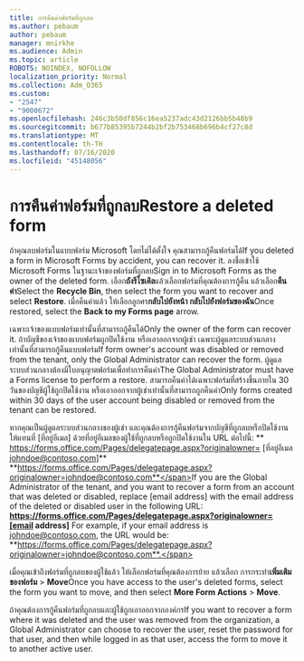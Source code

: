 ```yaml
---
title: การคืนค่าฟอร์มที่ถูกลบ
ms.author: pebaum
author: pebaum
manager: mnirkhe
ms.audience: Admin
ms.topic: article
ROBOTS: NOINDEX, NOFOLLOW
localization_priority: Normal
ms.collection: Adm_O365
ms.custom:
- "2547"
- "9000672"
ms.openlocfilehash: 246c3b50df856c16ea5237adc43d2126bb5b48b9
ms.sourcegitcommit: b677b85395b7244b2bf2b753468b696b4cf27c8d
ms.translationtype: MT
ms.contentlocale: th-TH
ms.lasthandoff: 07/16/2020
ms.locfileid: "45148056"
---
```

# <a name="restore-a-deleted-form"></a><span data-ttu-id="6dcea-102">การคืนค่าฟอร์มที่ถูกลบ</span><span class="sxs-lookup"><span data-stu-id="6dcea-102">Restore a deleted form</span></span>

<span data-ttu-id="6dcea-103">ถ้าคุณลบฟอร์มในแบบฟอร์ม Microsoft โดยไม่ได้ตั้งใจ คุณสามารถกู้คืนฟอร์มได้</span><span class="sxs-lookup"><span data-stu-id="6dcea-103">If you deleted a form in Microsoft Forms by accident, you can recover it.</span></span> <span data-ttu-id="6dcea-104">ลงชื่อเข้าใช้ Microsoft Forms ในฐานะเจ้าของฟอร์มที่ถูกลบ</span><span class="sxs-lookup"><span data-stu-id="6dcea-104">Sign in to Microsoft Forms as the owner of the deleted form.</span></span> <span data-ttu-id="6dcea-105">เลือก**ถังรีไซเคิล**แล้วเลือกฟอร์มที่คุณต้องการกู้คืน แล้วเลือก**คืนค่า**</span><span class="sxs-lookup"><span data-stu-id="6dcea-105">Select the **Recycle Bin**, then select the form you want to recover and select **Restore**.</span></span> <span data-ttu-id="6dcea-106">เมื่อคืนค่าแล้ว ให้เลือกลูกศร**กลับไปยังหน้า กลับไปยังฟอร์มของฉัน**</span><span class="sxs-lookup"><span data-stu-id="6dcea-106">Once restored, select the **Back to my Forms page** arrow.</span></span>

<span data-ttu-id="6dcea-107">เฉพาะเจ้าของแบบฟอร์มเท่านั้นที่สามารถกู้คืนได้</span><span class="sxs-lookup"><span data-stu-id="6dcea-107">Only the owner of the form can recover it.</span></span> <span data-ttu-id="6dcea-108">ถ้าบัญชีของเจ้าของแบบฟอร์มถูกปิดใช้งาน หรือเอาออกจากผู้เช่า เฉพาะผู้ดูแลระบบส่วนกลางเท่านั้นที่สามารถกู้คืนแบบฟอร์ม</span><span class="sxs-lookup"><span data-stu-id="6dcea-108">If form owner's account was disabled or removed from the tenant, only the Global Administrator can recover the form.</span></span> <span data-ttu-id="6dcea-109">ผู้ดูแลระบบส่วนกลางต้องมีใบอนุญาตฟอร์มเพื่อทําการคืนค่า</span><span class="sxs-lookup"><span data-stu-id="6dcea-109">The Global Administrator must have a Forms license to perform a restore.</span></span> <span data-ttu-id="6dcea-110">สามารถคืนค่าได้เฉพาะฟอร์มที่สร้างขึ้นภายใน 30 วันของบัญชีผู้ใช้ถูกปิดใช้งาน หรือเอาออกจากผู้เช่าเท่านั้นที่สามารถถูกคืนค่า</span><span class="sxs-lookup"><span data-stu-id="6dcea-110">Only forms created within 30 days of the user account being disabled or removed from the tenant can be restored.</span></span>

<span data-ttu-id="6dcea-111">หากคุณเป็นผู้ดูแลระบบส่วนกลางของผู้เช่า และคุณต้องการกู้คืนฟอร์มจากบัญชีที่ถูกลบหรือปิดใช้งาน ให้แทนที่ [ที่อยู่อีเมล] ด้วยที่อยู่อีเมลของผู้ใช้ที่ถูกลบหรือถูกปิดใช้งานใน URL ต่อไปนี้: \*\* https://forms.office.com/Pages/delegatepage.aspx?originalowner= [ที่อยู่อีเมล johndoe@contoso.com]\*\* **https://forms.office.com/Pages/delegatepage.aspx?originalowner=johndoe@contoso.com**</span><span class="sxs-lookup"><span data-stu-id="6dcea-111">If you are the Global Administrator of the tenant, and you want to recover a form from an account that was deleted or disabled, replace [email address] with the email address of the deleted or disabled user in the following URL: **https://forms.office.com/Pages/delegatepage.aspx?originalowner=[email address]** For example, if your email address is johndoe@contoso.com, the URL would be: **https://forms.office.com/Pages/delegatepage.aspx?originalowner=johndoe@contoso.com**.</span></span> 

<span data-ttu-id="6dcea-112">เมื่อคุณเข้าถึงฟอร์มที่ถูกลบของผู้ใช้แล้ว ให้เลือกฟอร์มที่คุณต้องการย้าย แล้วเลือก การกระทํา**เพิ่มเติมของฟอร์ม**  >  **Move**</span><span class="sxs-lookup"><span data-stu-id="6dcea-112">Once you have access to the user's deleted forms, select the form you want to move, and then select **More Form Actions** > **Move**.</span></span>

<span data-ttu-id="6dcea-113">ถ้าคุณต้องการกู้คืนฟอร์มที่ถูกลบและผู้ใช้ถูกเอาออกจากองค์กร</span><span class="sxs-lookup"><span data-stu-id="6dcea-113">If you want to recover a form where it was deleted and the user was removed from the organization, a Global Administrator can choose to recover the user, reset the password for that user, and then while logged in as that user, access the form to move it to another active user.</span></span> 